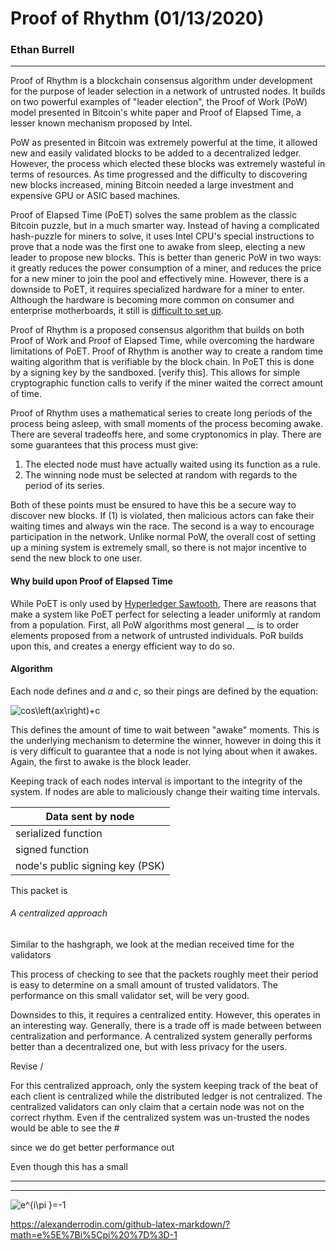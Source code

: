 # Proof of Rhythm (01/13/2020)
### Ethan Burrell

------

Proof of Rhythm is a blockchain consensus algorithm under development for the
purpose of leader selection in a network of untrusted nodes. It builds on two
powerful examples of "leader election", the Proof of Work (PoW) model presented in Bitcoin's
white paper and Proof of Elapsed Time, a lesser known mechanism proposed by Intel.

PoW as presented in Bitcoin was extremely powerful at the time, it allowed new and easily
validated blocks to be added to a decentralized ledger. However, the process which elected these
blocks was extremely wasteful in terms of resources. As time progressed and the difficulty to discovering
new blocks increased, mining Bitcoin needed a large investment and expensive GPU or ASIC based
machines.

Proof of Elapsed Time (PoET) solves the same problem as the classic Bitcoin puzzle, but
in a much smarter way. Instead of having a complicated hash-puzzle for miners to solve,
it uses Intel CPU's special instructions to prove that a node was the first one to awake
from sleep, electing a new leader to propose new blocks. This is better than generic PoW
in two ways: it greatly reduces the power consumption of a miner, and reduces the price
for a new miner to join the pool and effectively mine. However, there is a downside to
PoET, it requires specialized hardware for a miner to enter. Although the hardware is becoming
more common on consumer and enterprise motherboards, it still is [difficult to set up](https://software.intel.com/en-us/forums/intel-software-guard-extensions-intel-sgx/topic/671285).

Proof of Rhythm is a proposed consensus algorithm that builds on both Proof of Work and
Proof of Elapsed Time, while overcoming the hardware limitations of PoET. Proof of Rhythm
is another way to create a random time waiting algorithm that is verifiable by the block chain.
In PoET this is done by a signing key by the sandboxed. [verify this]. This allows for simple
cryptographic function calls to verify if the miner waited the correct amount of time.

Proof of Rhythm uses a mathematical series to create long periods of the process being asleep,
with small moments of the process becoming awake. There are several tradeoffs here, and some
cryptonomics in play. There are some guarantees that this process must give:
1. The elected node must have actually waited using its function as a rule.
2. The winning node must be selected at random with regards to the period of its series.

Both of these points must be ensured to have this be a secure way to discover new blocks.
If (1) is violated, then malicious actors can fake their waiting times and always win the race.
The second is a way to encourage participation in the network. Unlike normal PoW, the overall cost
of setting up a mining system is extremely small, so there is not major incentive to send the new block to
one user.

#### Why build upon Proof of Elapsed Time

While PoET is only used by [Hyperledger Sawtooth](https://sawtooth.hyperledger.org/), There are reasons
that make a system like PoET perfect for selecting a leader uniformly at random from a population.
First, all PoW algorithms most general __ is to order elements proposed from a network of
untrusted individuals. PoR builds upon this, and creates a energy efficient way to do so.


#### Algorithm

Each node defines and *a* and *c*, so their pings are defined by the equation:

![cos\left(ax\right)+c](https://render.githubusercontent.com/render/math?math=cos%5Cleft(ax%5Cright)%2Bc)

This defines the amount of time to wait between "awake" moments. This is the underlying mechanism
to determine the winner, however in doing this it is very difficult to guarantee that a node is not
lying about when it awakes. Again, the first to awake is the block leader.

Keeping track of each nodes interval is important to the integrity of the system. If
nodes are able to maliciously change their waiting time intervals.

| Data sent by node |
| ------------- |
| serialized function  |
| signed function      |
| node's public signing key (PSK) |

This packet is

###### A centralized approach

Similar to the hashgraph, we look at the median received time for the validators

This process of checking to see that the packets roughly meet their period is easy to
determine on a small amount of trusted validators. The performance on this small validator
set, will be very good.

Downsides to this, it requires a centralized entity. However, this operates in an interesting way.
Generally, there is a trade off is made between between centralization and performance. A
centralized system generally performs better than a decentralized one, but with less privacy
for the users.


Revise \/

For this centralized approach, only the system keeping track of the beat of each client is
centralized while the distributed ledger is not centralized. The centralized validators can
only claim that a certain node was not on the correct rhythm. Even if the centralized system
was un-trusted the nodes would be able to see the #


since we do get better performance out

Even though this has a small




------

------

![e^{i\pi }=-1](https://render.githubusercontent.com/render/math?math=e%5E%7Bi%5Cpi%20%7D%3D-1)

https://alexanderrodin.com/github-latex-markdown/?math=e%5E%7Bi%5Cpi%20%7D%3D-1
